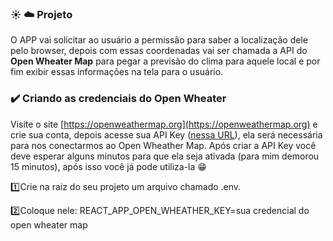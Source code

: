 ### :sunny: :cloud: Projeto
O APP vai solicitar ao usuário a permissão para saber a localização dele pelo browser, depois com essas coordenadas vai ser chamada a API do **Open Wheater Map** para pegar a previsão do clima para aquele local e por fim exibir essas informações na tela para o usuário.

### :heavy_check_mark: Criando as credenciais do Open Wheater
Visite o site [https://openweathermap.org](https://openweathermap.org) e crie sua conta, depois acesse sua API Key ([nessa URL](https://home.openweathermap.org/api_keys)), ela será necessária para nos conectarmos ao Open Wheather Map.
Após criar a API Key você deve esperar alguns minutos para que ela seja ativada (para mim demorou 15 minutos), após isso você já pode utiliza-la 😁

:one:Crie na raiz do seu projeto um arquivo chamado .env.

:two:Coloque nele: REACT_APP_OPEN_WHEATHER_KEY=sua credencial do open wheater map
